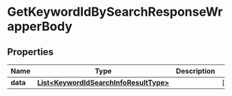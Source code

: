 

# GetKeywordIdBySearchResponseWrapperBody


## Properties

Name | Type | Description | Notes
------------ | ------------- | ------------- | -------------
**data** | [**List&lt;KeywordIdSearchInfoResultType&gt;**](KeywordIdSearchInfoResultType.md) |  |  [optional]



